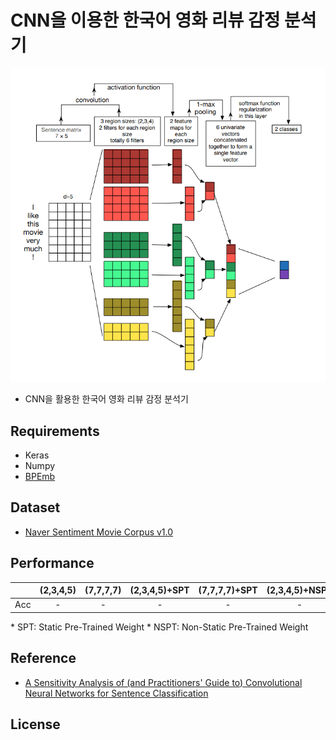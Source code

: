 # CNN을 이용한 한국어 영화 리뷰 감정 분석기
![ex screenshot](./img/model.png)
- CNN을 활용한 한국어 영화 리뷰 감정 분석기

## Requirements
- Keras
- Numpy
- [BPEmb](https://github.com/bheinzerling/bpemb)
  
## Dataset
- [Naver Sentiment Movie Corpus v1.0](https://github.com/e9t/nsmc)

## Performance
　|(2,3,4,5)|(7,7,7,7)|(2,3,4,5)+SPT|(7,7,7,7)+SPT|(2,3,4,5)+NSPT|(7,7,7,7)+NSPT|
|:---:|:---:|:---:|:---:|:---:|:---:|:---:|
|Acc|-|-|-|-|-|-|
\* SPT: Static Pre-Trained Weight
\* NSPT: Non-Static Pre-Trained Weight


    
## Reference
- [A Sensitivity Analysis of (and Practitioners' Guide to) Convolutional Neural Networks for Sentence Classification](https://arxiv.org/abs/1510.03820)

## License
